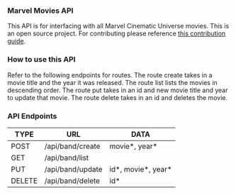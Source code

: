 ### Marvel Movies API

This API is for interfacing with all Marvel Cinematic Universe movies. This is an open source project. For contributing please reference [this contribution guide](www.dantemcu.com).

### How to use this API

Refer to the following endpoints for routes. The route create takes in a movie title and the year it was released. The route list lists the movies in descending order. The route put takes in an id and new movie title and year to update that movie. The route delete takes in an id and deletes the movie.

### API Endpoints

| TYPE   | URL              | DATA                |
| ------ | ---------------- | ------------------- |
| POST   | /api/band/create | movie*, year*       |
| GET    | /api/band/list   |                     |
| PUT    | /api/band/update | id*, movie*, year\* |
| DELETE | /api/band/delete | id\*                |

